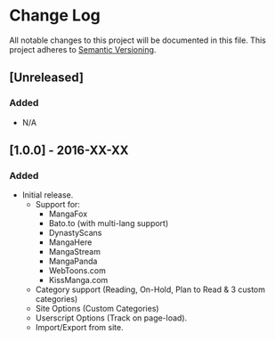 # Change Log
All notable changes to this project will be documented in this file.
This project adheres to [Semantic Versioning](http://semver.org/).

## [Unreleased]
### Added
- N/A

## [1.0.0] - 2016-XX-XX
### Added
- Initial release.
  - Support for:
    - MangaFox
    - Bato.to (with multi-lang support)
    - DynastyScans
    - MangaHere
    - MangaStream
    - MangaPanda
    - WebToons.com
    - KissManga.com
  - Category support (Reading, On-Hold, Plan to Read & 3 custom categories)
  - Site Options (Custom Categories)
  - Userscript Options (Track on page-load).
  - Import/Export from site.
